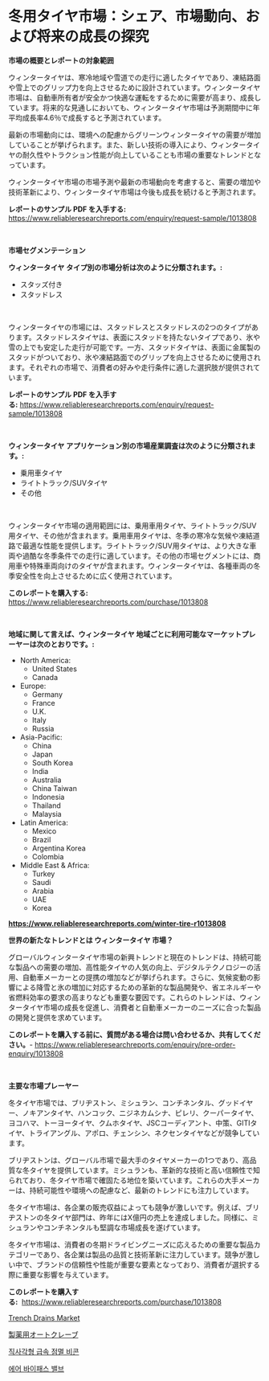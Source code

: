 <p><h1>冬用タイヤ市場：シェア、市場動向、および将来の成長の探究</h1></p><p><strong>市場の概要とレポートの対象範囲</strong></p>
<p><p>ウィンタータイヤは、寒冷地域や雪道での走行に適したタイヤであり、凍結路面や雪上でのグリップ力を向上させるために設計されています。ウィンタータイヤ市場は、自動車所有者が安全かつ快適な運転をするために需要が高まり、成長しています。将来的な見通しにおいても、ウィンタータイヤ市場は予測期間中に年平均成長率4.6％で成長すると予測されています。</p><p>最新の市場動向には、環境への配慮からグリーンウィンタータイヤの需要が増加していることが挙げられます。また、新しい技術の導入により、ウィンタータイヤの耐久性やトラクション性能が向上していることも市場の重要なトレンドとなっています。</p><p>ウィンタータイヤ市場の市場予測や最新の市場動向を考慮すると、需要の増加や技術革新により、ウィンタータイヤ市場は今後も成長を続けると予測されます。</p></p>
<p><strong>レポートのサンプル PDF を入手する:</strong> <a href="https://www.reliableresearchreports.com/enquiry/request-sample/1013808">https://www.reliableresearchreports.com/enquiry/request-sample/1013808</a></p>
<p>&nbsp;</p>
<p><strong>市場セグメンテーション</strong></p>
<p><strong>ウィンタータイヤ タイプ別の市場分析は次のように分類されます。:</strong></p>
<p><ul><li>スタッズ付き</li><li>スタッドレス</li></ul></p>
<p>&nbsp;</p>
<p><p>ウィンタータイヤの市場には、スタッドレスとスタッドレスの2つのタイプがあります。スタッドレスタイヤは、表面にスタッドを持たないタイプであり、氷や雪の上でも安定した走行が可能です。一方、スタッドタイヤは、表面に金属製のスタッドがついており、氷や凍結路面でのグリップを向上させるために使用されます。それぞれの市場で、消費者の好みや走行条件に適した選択肢が提供されています。</p></p>
<p><strong>レポートのサンプル PDF を入手する:</strong>&nbsp;<a href="https://www.reliableresearchreports.com/enquiry/request-sample/1013808">https://www.reliableresearchreports.com/enquiry/request-sample/1013808</a></p>
<p>&nbsp;</p>
<p><strong> ウィンタータイヤ アプリケーション別の市場産業調査は次のように分類されます。:</strong></p>
<p><ul><li>乗用車タイヤ</li><li>ライトトラック/SUVタイヤ</li><li>その他</li></ul></p>
<p>&nbsp;</p>
<p><p>ウィンタータイヤ市場の適用範囲には、乗用車用タイヤ、ライトトラック/SUV用タイヤ、その他が含まれます。乗用車用タイヤは、冬季の寒冷な気候や凍結道路で最適な性能を提供します。ライトトラック/SUV用タイヤは、より大きな車両や過酷な冬季条件での走行に適しています。その他の市場セグメントには、商用車や特殊車両向けのタイヤが含まれます。ウィンタータイヤは、各種車両の冬季安全性を向上させるために広く使用されています。</p></p>
<p><strong>このレポートを購入する:</strong>&nbsp; <a href="https://www.reliableresearchreports.com/purchase/1013808">https://www.reliableresearchreports.com/purchase/1013808</a></p>
<p>&nbsp;</p>
<p><strong>地域に関して言えば、ウィンタータイヤ 地域ごとに利用可能なマーケットプレーヤーは次のとおりです。:</strong></p>
<p><ul>
    <li>
        North America:
        <ul>
            <li>United States</li>
            <li>Canada</li>
        </ul>
    </li>
    <li>
        Europe:
        <ul>
            <li>Germany</li>
            <li>France</li>
            <li>U.K.</li>
            <li>Italy</li>
            <li>Russia</li>
        </ul>
    </li>
    <li>
        Asia-Pacific:
        <ul>
            <li>China</li>
            <li>Japan</li>
            <li>South Korea</li>
            <li>India</li>
            <li>Australia</li>
            <li>China Taiwan</li>
            <li>Indonesia</li>
            <li>Thailand</li>
            <li>Malaysia</li>
        </ul>
    </li>
    <li>
        Latin America:
        <ul>
            <li>Mexico</li>
            <li>Brazil</li>
            <li>Argentina Korea</li>
            <li>Colombia</li>
        </ul>
    </li>
    <li>
        Middle East & Africa:
        <ul>
            <li>Turkey</li>
            <li>Saudi</li>
            <li>Arabia</li>
            <li>UAE</li>
            <li>Korea</li>
        </ul>
    </li>
    </ul></p>
<p><strong><a href="https://www.reliableresearchreports.com/winter-tire-r1013808">https://www.reliableresearchreports.com/winter-tire-r1013808</a></strong>&nbsp;</p>
<p><strong>世界の新たなトレンドとは ウィンタータイヤ 市場？</strong></p>
<p><p>グローバルウィンタータイヤ市場の新興トレンドと現在のトレンドは、持続可能な製品への需要の増加、高性能タイヤの人気の向上、デジタルテクノロジーの活用、自動車メーカーとの提携の増加などが挙げられます。さらに、気候変動の影響による降雪と氷の増加に対応するための革新的な製品開発や、省エネルギーや省燃料効率の要求の高まりなども重要な要因です。これらのトレンドは、ウィンタータイヤ市場の成長を促進し、消費者と自動車メーカーのニーズに合った製品の開発と提供を求めています。</p></p>
<p><strong>このレポートを購入する前に、質問がある場合は問い合わせるか、共有してください。</strong>- <a href="https://www.reliableresearchreports.com/enquiry/pre-order-enquiry/1013808">https://www.reliableresearchreports.com/enquiry/pre-order-enquiry/1013808</a></p>
<p>&nbsp;</p>
<p><strong>主要な市場プレーヤー</strong></p>
<p><p>冬タイヤ市場では、ブリヂストン、ミシュラン、コンチネンタル、グッドイヤー、ノキアンタイヤ、ハンコック、ニジネカムシナ、ピレリ、クーパータイヤ、ヨコハマ、トーヨータイヤ、クムホタイヤ、JSCコーディアント、中策、GITIタイヤ、トライアングル、アポロ、チェンシン、ネクセンタイヤなどが競争しています。</p><p>ブリヂストンは、グローバル市場で最大手のタイヤメーカーの1つであり、高品質な冬タイヤを提供しています。ミシュランも、革新的な技術と高い信頼性で知られており、冬タイヤ市場で確固たる地位を築いています。これらの大手メーカーは、持続可能性や環境への配慮など、最新のトレンドにも注力しています。</p><p>冬タイヤ市場は、各企業の販売収益によっても競争が激しいです。例えば、ブリヂストンの冬タイヤ部門は、昨年にはX億円の売上を達成しました。同様に、ミシュランやコンチネンタルも堅調な市場成長を遂げています。</p><p>冬タイヤ市場は、消費者の冬期ドライビングニーズに応えるための重要な製品カテゴリーであり、各企業は製品の品質と技術革新に注力しています。競争が激しい中で、ブランドの信頼性や性能が重要な要素となっており、消費者が選択する際に重要な影響を与えています。</p></p>
<p><strong>このレポートを購入する:</strong>&nbsp;&nbsp;<a href="https://www.reliableresearchreports.com/purchase/1013808">https://www.reliableresearchreports.com/purchase/1013808</a></p>
<p><p><a href="https://github.com/Airanohannonzb68e5pb53oc1/Market-Research-Report-List-2/blob/main/trench-drains-market.md">Trench Drains Market</a></p><p><a href="https://github.com/AriMuller2009/Market-Research-Report-List-1/blob/main/592380529115.md">製薬用オートクレーブ</a></p><p><a href="https://github.com/JeromeRtyau89966/Market-Research-Report-List-1/blob/main/522197426790.md">직사각형 급속 점멸 비콘</a></p><p><a href="https://github.com/TimmyMann6767/Market-Research-Report-List-1/blob/main/961396726789.md">에어 바이패스 밸브</a></p></p>